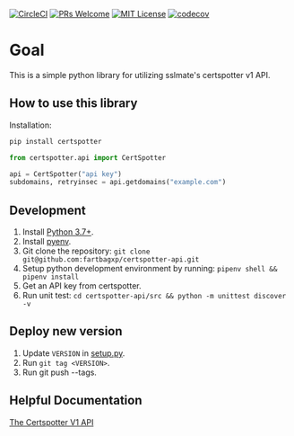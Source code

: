 [![CircleCI](https://circleci.com/gh/fartbagxp/certspotter-api.svg?style=svg)](https://circleci.com/gh/fartbagxp/certspotter-api)
[![PRs Welcome](https://img.shields.io/badge/PRs-welcome-brightgreen.svg)](http://makeapullrequest.com)
[![MIT License](https://img.shields.io/github/license/dawnlabs/carbon.svg)](https://github.com/dawnlabs/carbon/blob/master/LICENSE)
[![codecov](https://img.shields.io/codecov/c/github/fartbagxp/certspotter-api?style=flat-square)](https://codecov.io)

# Goal

This is a simple python library for utilizing sslmate's certspotter v1 API.

## How to use this library

Installation:

```python
pip install certspotter
```

```python
from certspotter.api import CertSpotter

api = CertSpotter("api key")
subdomains, retryinsec = api.getdomains("example.com")
```

## Development

1. Install [Python 3.7+](https://www.python.org/downloads/).
1. Install [pyenv](https://github.com/pyenv/pyenv).
1. Git clone the repository: `git clone git@github.com:fartbagxp/certspotter-api.git`
1. Setup python development environment by running: `pipenv shell && pipenv install`
1. Get an API key from certspotter.
1. Run unit test: `cd certspotter-api/src && python -m unittest discover -v`

## Deploy new version

1. Update `VERSION` in [setup.py](setup.py).
1. Run `git tag <VERSION>`.
1. Run git push --tags.

## Helpful Documentation

[The Certspotter V1 API](https://sslmate.com/certspotter/api/docs-v1)

